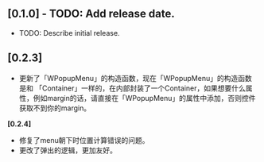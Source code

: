 ## [0.1.0] - TODO: Add release date.

* TODO: Describe initial release.

## [0.2.3]

- 更新了「WPopupMenu」的构造函数，现在「WPopupMenu」的构造函数是和 「Container」一样的，在内部封装了一个Container，如果想要什么属性，例如margin的话，请直接在「WPopupMenu」的属性中添加，否则控件获取不到你的margin。

**[0.2.4]**

- 修复了menu朝下时位置计算错误的问题。
- 更改了弹出的逻辑，更加友好。